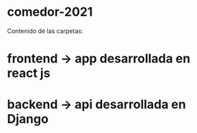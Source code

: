 # comedor-2021
Contenido de las carpetas:
# frontend -> app desarrollada en react js
# backend -> api desarrollada en Django


